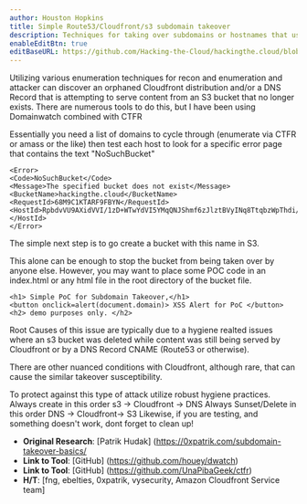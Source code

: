 ```yaml
---
author: Houston Hopkins
title: Simple Route53/Cloudfront/s3 subdomain takeover
description: Techniques for taking over subdomains or hostnames that use Cloudfront and/or a DNS record to serve content from Amazone S3
enableEditBtn: true
editBaseURL: https://github.com/Hacking-the-Cloud/hackingthe.cloud/blob/master/content
---
```



Utilizing various enumeration techniques for recon and enumeration and attacker can discover an orphaned Cloudfront distribution and/or a DNS Record that is attempting to serve content from an S3 bucket that no longer exists. There are numerous tools to do this, but I have been using Domainwatch combined with CTFR 

Essentially you need a list of domains to cycle through (enumerate via CTFR or amass or the like) then test each host to look for a specific error page that contains the text "NoSuchBucket"

```
<Error>
<Code>NoSuchBucket</Code>
<Message>The specified bucket does not exist</Message>
<BucketName>hackingthe.cloud</BucketName>
<RequestId>68M9C1KTARF9FBYN</RequestId>
<HostId>RpbdvVU9AXidVVI/1zD+WTwYdVI5YMqQNJShmf6zJlztBVyINq8TtqbzWpThdi/LivlOWRVCPVs=</HostId>
</Error>
```

The simple next step is to go create a bucket with this name in S3. 

This alone can be enough to stop the bucket from being taken over by anyone else. However, you may want to place some POC code in an index.html or any html file in the root directory of the bucket file.

```
<h1> Simple PoC for Subdomain Takeover,</h1>
<button onclick=alert(document.domain)> XSS Alert for PoC </button>
<h2> demo purposes only. </h2> 
```

Root Causes of this issue are typically due to a hygiene realted issues where an s3 bucket was deleted while content was still being served by Cloudfront or by a DNS Record CNAME (Route53 or otherwise).  

There are other nuanced conditions with Cloudfront, although rare, that can cause the similar takeover susceptibility.

To protect against this type of attack utilize robust hygiene practices.
Always create in this order s3 -> Cloudfront -> DNS
Always Sunset/Delete in this order DNS -> Cloudfront-> S3
Likewise, if you are testing, and something doesn't work, dont forget to clean up!

* **Original Research**: [Patrik Hudak] (https://0xpatrik.com/subdomain-takeover-basics/
* **Link to Tool**: [GitHub] (https://github.com/houey/dwatch)
* **Link to Tool**: [GitHub] (https://github.com/UnaPibaGeek/ctfr)
* **H/T**: [fng, ebelties, 0xpatrik, vysecurity, Amazon Cloudfront Service team]


